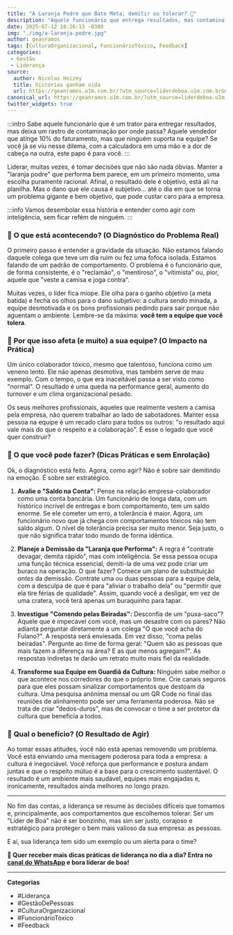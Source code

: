 ```yaml
---
title: "A Laranja Podre que Bate Meta, demitir ou tolerar? 🍊"
description: "Aquele funcionário que entrega resultados, mas contamina a equipe, é seu maior desafio? Saiba como lidar com a laranja podre que bate meta de forma estratégica e sem colocar a empresa em risco."
date: 2025-07-12 18:26:13 -0300
img: "./img/a-laranja-podre.jpg"
author: geanramos
tags: [CulturaOrganizacional, FuncionárioTóxico, Feedback]
categories:
 - Gestão
 - Liderança
source:
  author: Nicolas Hoizey
  title: histórias ganham vida
  url: https://geanramos.u1m.com.br/?utm_source=liderdeboa.u1m.com.br&utm_medium=referral&utm_campaign=redirect
canonical_url: https://geanramos.u1m.com.br/?utm_source=liderdeboa.u1m.com.br&utm_medium=referral&utm_campaign=redirect
twitter_widgets: true
---
```

:::intro
Sabe aquele funcionário que é um trator para entregar resultados, mas deixa um rastro de contaminação por onde passa? Aquele vendedor que atinge 10% do faturamento, mas que ninguém suporta na equipe? Se você já se viu nesse dilema, com a calculadora em uma mão e a dor de cabeça na outra, este papo é para você.
:::

Liderar, muitas vezes, é tomar decisões que não são nada óbvias. Manter a "laranja podre" que performa bem parece, em um primeiro momento, uma escolha puramente racional. Afinal, o resultado dele é objetivo, está ali na planilha. Mas o dano que ele causa é subjetivo... até o dia em que se torna um problema gigante e bem objetivo, que pode custar caro para a empresa.

:::info
Vamos desembolar essa história e entender como agir com inteligência, sem ficar refém de ninguém.
:::


### 🛑 **O que está acontecendo? (O Diagnóstico do Problema Real)**

O primeiro passo é entender a gravidade da situação. Não estamos falando daquele colega que teve um dia ruim ou fez uma fofoca isolada. Estamos falando de um padrão de comportamento. O problema é o funcionário que, de forma consistente, é o "reclamão", o "mentiroso", o "vitimista" ou, pior, aquele que "veste a camisa e joga contra".

Muitas vezes, o líder fica míope. Ele olha para o ganho objetivo (a meta batida) e fecha os olhos para o dano subjetivo: a cultura sendo minada, a equipe desmotivada e os bons profissionais pedindo para sair porque não aguentam o ambiente. Lembre-se da máxima: **você tem a equipe que você tolera**.

### 💬 **Por que isso afeta (e muito) a sua equipe? (O Impacto na Prática)**

Um único colaborador tóxico, mesmo que talentoso, funciona como um veneno lento. Ele não apenas desmotiva, mas também serve de mau exemplo. Com o tempo, o que era inaceitável passa a ser visto como "normal". O resultado é uma queda na performance geral, aumento do turnover e um clima organizacional pesado.

Os seus melhores profissionais, aqueles que realmente vestem a camisa pela empresa, não querem trabalhar ao lado de sabotadores. Manter essa pessoa na equipe é um recado claro para todos os outros: "o resultado aqui vale mais do que o respeito e a colaboração". É esse o legado que você quer construir?

### 🧠 **O que você pode fazer? (Dicas Práticas e sem Enrolação)**

Ok, o diagnóstico está feito. Agora, como agir? Não é sobre sair demitindo na emoção. É sobre ser estratégico.

1.  **Avalie o "Saldo na Conta":** Pense na relação empresa-colaborador como uma conta bancária. Um funcionário de longa data, com um histórico incrível de entregas e bom comportamento, tem um saldo enorme. Se ele cometer um erro, a tolerância é maior. Agora, um funcionário novo que já chega com comportamentos tóxicos não tem saldo algum. O nível de tolerância precisa ser muito menor. Seja justo, o que não significa tratar todo mundo de forma idêntica.

2.  **Planeje a Demissão da "Laranja que Performa":** A regra é "contrate devagar, demita rápido", mas com inteligência. Se essa pessoa ocupa uma função técnica essencial, demiti-la de uma vez pode criar um buraco na operação. O que fazer? Comece um plano de substituição *antes* da demissão. Contrate uma ou duas pessoas para a equipe dela, com a desculpa de que é para "aliviar o trabalho dela" ou "permitir que ela tire férias de qualidade". Assim, quando você a desligar, em vez de uma cratera, você terá apenas um buraquinho para tapar.

3.  **Investigue "Comendo pelas Beiradas":** Desconfia de um "puxa-saco"? Aquele que é impecável com você, mas um desastre com os pares? Não adianta perguntar diretamente a um colega "O que você acha do Fulano?". A resposta será enviesada. Em vez disso, "coma pelas beiradas". Pergunte ao time de forma geral: "Quem são as pessoas que mais fazem a diferença na área? E as que menos agregam?". As respostas indiretas te darão um retrato muito mais fiel da realidade.

4.  **Transforme sua Equipe em Guardiã da Cultura:** Ninguém sabe melhor o que acontece nos corredores do que o próprio time. Crie canais seguros para que eles possam sinalizar comportamentos que destoam da cultura. Uma pesquisa anônima mensal ou um QR Code no final das reuniões de alinhamento pode ser uma ferramenta poderosa. Não se trata de criar "dedos-duros", mas de convocar o time a ser protetor da cultura que beneficia a todos.

### 🚀 **Qual o benefício? (O Resultado de Agir)**

Ao tomar essas atitudes, você não está apenas removendo um problema. Você está enviando uma mensagem poderosa para toda a empresa: a cultura é inegociável. Você reforça que performance e postura andam juntas e que o respeito mútuo é a base para o crescimento sustentável. O resultado é um ambiente mais saudável, equipes mais engajadas e, ironicamente, resultados ainda melhores no longo prazo.

---

No fim das contas, a liderança se resume às decisões difíceis que tomamos e, principalmente, aos comportamentos que escolhemos tolerar. Ser um "Líder de Boa" não é ser bonzinho, mas sim ser justo, corajoso e estratégico para proteger o bem mais valioso da sua empresa: as pessoas.

E aí, sua liderança tem sido um exemplo ou um alerta para o time?

**📲 Quer receber mais dicas práticas de liderança no dia a dia? Entra no [canal do WhatsApp](?zap#canal) e bora liderar de boa!**

---

**Categorias**

* #Liderança
* #GestãoDePessoas
* #CulturaOrganizacional
* #FuncionárioTóxico
* #Feedback
